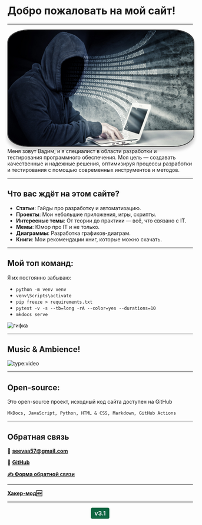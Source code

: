 # <div class="animate__animated animate__fadeInDown">Добро пожаловать на мой сайт!</div>
<link rel="stylesheet" href="https://cdnjs.cloudflare.com/ajax/libs/animate.css/4.1.1/animate.min.css">

 ---

<style>
  .avatar {
    border-radius: 11%; /* Круглая рамка */
    border: 2px solid #333; /* Тёмная граница */
    box-shadow: 0 10px 8px rgba(0, 0, 0, 0.2); /* Тень */
    transition: transform 1.3s ease; /* Эффект при наведении */
  }

  .avatar:hover {
    transform: scale(1.1); /* Увеличение при наведении */
  }
</style>

<div style="text-align: center;">
  <img src="images/haker.jpg" alt="Хакер" class="avatar" style="width: 800px;">
</div>
Меня зовут Вадим, и я специалист в области разработки и тестирования программного обеспечения. Моя цель — создавать качественные и надежные решения, оптимизируя процессы разработки и тестирования с помощью современных инструментов и методов.

---


## Что вас ждёт на этом сайте?

- **Статьи**: Гайды про разработку и автоматизацию. 
- **Проекты**: Мои небольшие приложения, игры, скрипты.
- **Интересные темы**: От теории до практики — всё, что связано с IT.
- **Мемы**: Юмор про IT и не только.
- **Диаграммы**: Разработка графиков-диаграм.
- **Книги**: Мои рекомендации книг, которые можно скачать.


---

## Мой топ команд:

Я их постоянно забываю:

- `python -m venv venv`
- `venv\Scripts\activate` 
- `pip freeze > requirements.txt`
- `pytest -v -s --tb=long -rA --color=yes --durations=10`
- `mkdocs serve`

![гифка](https://media1.giphy.com/media/v1.Y2lkPTc5MGI3NjExcWc2czluZThxZXl6NGk3NG82djZ4cWZ0bWY0NGVjeG5mZjR1eWR2YiZlcD12MV9pbnRlcm5hbF9naWZfYnlfaWQmY3Q9Zw/3oz8xRICW5msyoRUv6/giphy.gif)

---

## Music & Ambience!
![type:video](https://www.youtube.com/embed/p2zMXSXhZ9M?si=glYvSX035bksV-Ju)

---


## Open-source:

Это open-source проект, исходный код сайта доступен на GitHub

```
MkDocs, JavaScript, Python, HTML & CSS, Markdown, GitHub Actions
```

---

## Обратная связь 

📧 **[seevaa57@gmail.com](mailto:seevaa57@gmail.com)**  

🐙 **[GitHub](https://github.com/Showtimeeee)**  

**[✍️ Форма обратной связи](feedback/feedback.md)**

---

**[Хакер-мод🆕](hacking/hacking.md)**

---

<div class="version-container">
    <div class="version-info">
        v3.1
    </div>
</div>

<style>
  .version-container {
    text-align: center; /* Центрируем содержимое по горизонтали */
  }

  .version-info {
    display: inline-block; /* Чтобы элемент занимал только необходимую ширину */
    padding: 5px 10px;
    background-color: rgb(13, 102, 65); 
    border: 1px solid rgb(247, 243, 241); 
    border-radius: 5px; /* Закругленные углы */
    font-size: 16px;
    font-weight: bold;
    color: rgb(233, 235, 238); 
  }
</style>
